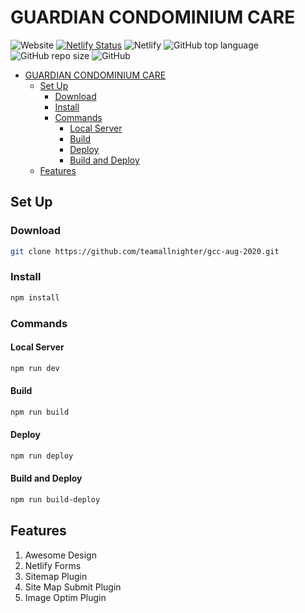 # GUARDIAN CONDOMINIUM CARE
![Website](https://img.shields.io/website?url=https%3A%2F%2Fguardiancondo.care)
[![Netlify Status](https://api.netlify.com/api/v1/badges/ba96d9b9-6759-4d0a-b9f4-f7f72062ce1f/deploy-status)](https://app.netlify.com/sites/guardian-condo-care-2020/deploys) ![Netlify](https://img.shields.io/netlify/ba96d9b9-6759-4d0a-b9f4-f7f72062ce1f) ![GitHub top language](https://img.shields.io/github/languages/top/teamallnighter/gcc-aug-2020) ![GitHub repo size](https://img.shields.io/github/repo-size/teamallnighter/gcc-aug-2020) ![GitHub](https://img.shields.io/github/license/teamallnighter/gcc-aug-2020)

- [GUARDIAN CONDOMINIUM CARE](#guardian-condominium-care)
  * [Set Up](#set-up)
    + [Download](#download)
    + [Install](#install)
    + [Commands](#commands)
      - [Local Server](#local-server)
      - [Build](#build)
      - [Deploy](#deploy)
      - [Build and Deploy](#build-and-deploy)
  * [Features](#features)

## Set Up 

### Download

```bash
git clone https://github.com/teamallnighter/gcc-aug-2020.git
```

### Install

```bash
npm install
```

### Commands

#### Local Server

```bash
npm run dev
```

#### Build

```bash
npm run build
```

#### Deploy

```bash
npm run deploy
```

#### Build and Deploy

```bash
npm run build-deploy
```

## Features

1. Awesome Design
2. Netlify Forms
3. Sitemap Plugin
4. Site Map Submit Plugin
5. Image Optim Plugin